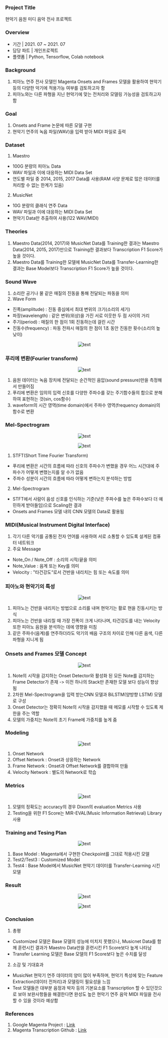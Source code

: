 ### Project Title

현악기 음원 미디 음악 전사 프로젝트 

### Overview

- 기간  |  2021. 07 ~ 2021. 07
- 담당 파트 |  개인프로젝트
- 플랫폼 | Python, Tensorflow, Colab notebook

### Background 

1. 피아노 연주 전사 모델인 Magenta Onsets and Frames 모델을 활용하여 현악기 등의 다양한 악기에 적용가능 여부를 검토하고자 함
2. 피아노와는 다른 파형을 지닌 현악기에 맞는 전처리와 모델링 가능성을 검토하고자 함

### Goal

1. Onsets and Frame 논문에 따른 모델 구현
2. 현악기 연주의 녹음 파일(WAV)을 입력 받아 MIDI 파일로 출력

### Dataset

1. Maestro
  - 100G 분량의 피아노 Data
  - WAV 파일과 이에 대응하는 MIDI Data Set
  - 연도별 파일 중 2014, 2015, 2017 Data를 사용(RAM 사양 문제로 많은 데이터를 처리할 수 없는 한계가 있음)

2. MusicNet
  - 10G 분량의 클래식 연주 Data
  - WAV 파일과 이에 대응하는 MIDI Data Set
  - 현악기 Data만 추출하여 사용(122 WAV/MIDI)

### Theories

1.  Maestro Data(2014, 2017)와 MusicNet Data를 Training한 결과는 Maestro Data(2014, 2015, 2017)만으로 Training한 결과보다 Transcription F1 Score가 높을 것이다.
2. Maestro Data를 Training한 모델에 MusicNet Data를 Transfer-Learning한 결과는 Base Model보다 Transcription F1 Score가 높을 것이다.

### Sound Wave

1. 소리란 공기나 물 같은 매질의 진동을 통해 전달되는 파동을 의미
2. Wave Form
  - 진폭(amplitude) : 진동 중심에서 최대 변위의 크기(소리의 세기)
  - 파장(wavelength) : 같은 변위(위상)을 가진 서로 이웃한 두 점 사이의 거리
  - 주기(period) : 매질의 한 점이 1회 진동하는데 걸린 시간
  - 진동수(frequency) : 파동 전파시 매질의 한 점이 1초 동안 진동한 횟수(소리의 높낮이)
    
<p align="center">
  <img src="https://github.com/mugan1/music_transcription/assets/71809159/1354e688-eca5-41ba-9222-e246817d9751" alt="text" width="number" />
</p>

### 푸리에 변환(Fourier transform)

<p align="center">
  <img src="https://github.com/mugan1/music_transcription/assets/71809159/842216db-9eef-4b16-a1c3-473b89b5ef24" alt="text" width="number" />
</p>

1. 음원 데이터는 녹음 장치에 전달되는 순간적인 음압(sound pressure)만을 측정해서 만들어짐
2. 푸리에 변환은 임의의 입력 신호를 다양한 주파수를 갖는 주기함수들의 합으로 분해하여 표현하는 것(sin, cos함수)
3.  waveform의 시간 영역(time domain)에서 주파수 영역(frequency domain)의 함수로 변환

### Mel-Spectrogram

<p align="center">
  <img src="https://github.com/mugan1/music_transcription/assets/71809159/404b20b8-537a-4483-aa94-45db0b4cce36" alt="text" width="number" />
</p>

<p align="center">
  <img src="https://github.com/mugan1/music_transcription/assets/71809159/c9fccbe1-30bc-4028-8bb3-7c3bd7c73234" alt="text" width="number" />
</p>

1. STFT(Short Time Fourier Transform)
  - 푸리에 변환은 시간의 흐름에 따라 신호의 주파수가 변했을 경우 어느 시간대에 주파수가 어떻게 변했는지를 알 수가 없음
  - 주파수 성분이 시간의 흐름에 따라 어떻게 변하는지 분석하는 방법
2. Mel-Spectrogram
  - STFT에서 사람이 음성 신호를 인식하는 기준(낮은 주파수를 높은 주파수보다 더 예민하게 받아들임)으로 Scaling한 결과
  - Onsets and Frames 모델 내의 CNN 모델의 Data로 활용됨

### MIDI(Musical Instrument Digital Interface)

1. 각기 다른 악기를 공통된 전자 언어를 사용하여 서로 소통할 수 있도록 설계된 컴퓨터 네트워크
2. 주요 Message
  - Note_On / Note_Off : 소리의 시작/끝을 의미
  - Note_Value : 음계 또는 Key를 의미
  - Velocity : "타건강도“로서 건반을 내리치는 힘 또는 속도를 의미

### 피아노와 현악기의 특성

<p align="center">
  <img src="https://github.com/mugan1/music_transcription/assets/71809159/1515f4bf-e140-4943-b590-7fc2eabf3d4e" alt="text" width="number" />
</p>

1. 피아노는 건반을 내리치는 방법으로 소리를 내며 현악기는 활로 현을 진동시키는 방식
2. 피아노는 건반을 내리칠 때 가장 진폭이 크게 나타나며, 타건강도를 내는 Velocity 또한 피아노 음원을 분석하는 데에 영향을 미침
3. 같은 주파수(음계)를 연주하더라도 악기의 배음 구조의 차이로 인해 다른 음색, 다른 파형을 지니게 됨

### Onsets and Frames 모델 Concept

<p align="center">
  <img src="https://github.com/mugan1/music_transcription/assets/71809159/8ca0baab-f4eb-4adb-b425-616df7edb151" alt="text" width="number" />
</p>

1. Note의 시작을 감지하는 Onset Detector와 활성화 된 모든 Note를 감지하는 Frame Detector가 존재 -> 이전 하나의 Stack만 존재한 모델 보다 성능이 향상 됨
2. 2차원 Mel-Spectrogram을 입력 받는CNN 모델과 BiLSTM(양방향 LSTM) 모델로 구성
3. Onset Detector는 정확히 Note의 시작을 감지했을 때 메모를 시작할 수 있도록 제한을 주는 역할 
4. 모델의 가중치는 Note의 초기 Frame에 가중치를 높게 줌
   
### Modeling

<p align="center">
  <img src="https://github.com/mugan1/music_transcription/assets/71809159/f2f49777-48bb-4957-80c0-2f9275f8adde" alt="text" width="number" />
</p>

1. Onset Network
2. Offset Network : Onset과 상응하는 Network
3. Frame Network : Onset과 Offset Network를 결합하여 만듦
4. Velocity Network : 별도의 Network로 학습
   
### Metrics

<p align="center">
  <img src="https://github.com/mugan1/music_transcription/assets/71809159/10f05f4d-b61b-4d8c-a2e6-a9517f92b2a0" alt="text" width="number" />
</p>

1. 모델의 정확도는 accuracy의 경우 Dixon의 evaluation Metrics 사용
2. Testing을 위한 F1 Score는 MIR-EVAL(Music Information Retrieval) Library 사용

### Training and Tesing Plan

<p align="center">
  <img src="https://github.com/mugan1/music_transcription/assets/71809159/a02bdbff-8072-4b1b-91cf-0d91c7ba41c0" alt="text" width="number" />
</p>

1. Base Model : Magenta에서 구현한 Checkpoint를 그대로 적용시킨 모델
2. Test2/Test3 : Customized Model
3. Test4 : Base Model에서 MusicNet 현악기 데이터를 Transfer-Learning 시킨 모델

### Result

<p align="center">
  <img src="https://github.com/mugan1/music_transcription/assets/71809159/7b79b58f-47a6-4240-96b4-e7520bcb22ce" alt="text" width="number" />
</p>

<p align="center">
  <img src="https://github.com/mugan1/music_transcription/assets/71809159/eeaea5a9-58fb-4521-a88c-556fdd8ff36c" alt="text" width="number" />
</p>


### Conclusion

1. 총평
  
  - Customized 모델은 Base 모델의 성능에 미치지 못했으나, Musicnet Data를 함께 훈련시킨 결과가 Maestro Data만을 훈련시킨 F1 Score보다 높게 나타남
  - Transfer Learning 모델은 Base 모델의 F1 Score보다 높은 수치를 달성

2. 소감 및 기대효과

  - MusicNet 현악기 연주 데이터의 양이 많이 부족하며, 현악기 특성에 맞는 Feature Extraction(데이터 전처리)과 모델링이 필요성을 느낌
  - Test 모델들은 대부분 음정과 박자 등의 기본요소를 Transcription 할 수 있던것으로 보아 보완사항들을 해결한다면 완성도 높은 현악기 연주 음악 MIDI 파일을 전사할 수 있을 것이라 예상함
    
### References

1. Google Magenta Project : [Link](https://github.com/magenta/magenta/tree/master/magenta/models/onsets_frames_transcription)
2. Magenta Transcription Github : [Link](https://github.com/BShakhovsky/PolyphonicPianoTranscription)

